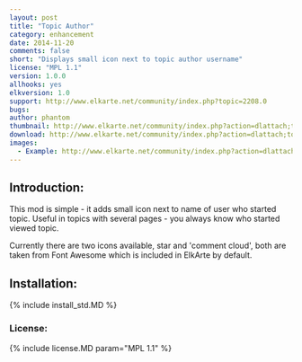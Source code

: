 ```yaml
---
layout: post
title: "Topic Author"
category: enhancement
date: 2014-11-20
comments: false
short: "Displays small icon next to topic author username"
license: "MPL 1.1"
version: 1.0.0
allhooks: yes
elkversion: 1.0
support: http://www.elkarte.net/community/index.php?topic=2208.0
bugs:
author: phantom
thumbnail: http://www.elkarte.net/community/index.php?action=dlattach;topic=2208.0;attach=1873;image
download: http://www.elkarte.net/community/index.php?action=dlattach;topic=2208.0;attach=1872
images:
  - Example: http://www.elkarte.net/community/index.php?action=dlattach;topic=2208.0;attach=1873;image
---
```


## Introduction:
This mod is simple - it adds small icon next to name of user who started topic. Useful in topics with several pages - you always know who started viewed topic.

Currently there are two icons available, star and 'comment cloud', both are taken from Font Awesome which is included in ElkArte by default.

## Installation:
{% include install_std.MD %}

### License:
{% include license.MD param="MPL 1.1" %}
